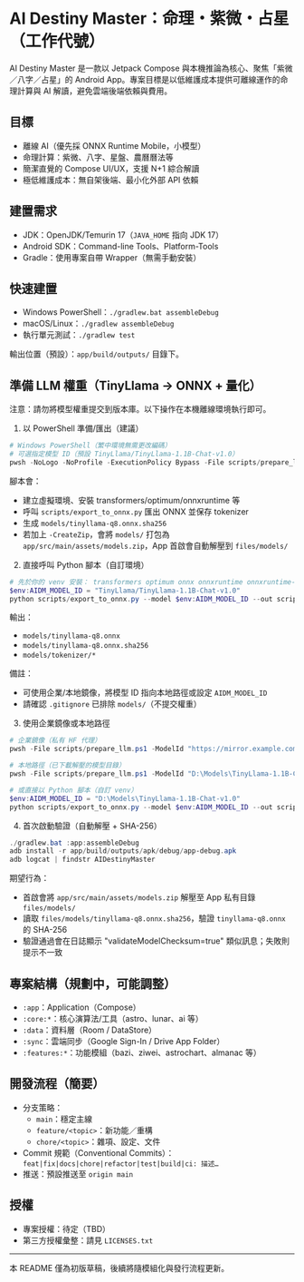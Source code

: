 # AI Destiny Master：命理・紫微・占星（工作代號）

AI Destiny Master 是一款以 Jetpack Compose 與本機推論為核心、聚焦「紫微／八字／占星」的 Android App。專案目標是以低維護成本提供可離線運作的命理計算與 AI 解讀，避免雲端後端依賴與費用。

## 目標
- 離線 AI（優先採 ONNX Runtime Mobile，小模型）
- 命理計算：紫微、八字、星盤、農曆曆法等
- 簡潔直覺的 Compose UI/UX，支援 N+1 綜合解讀
- 極低維護成本：無自架後端、最小化外部 API 依賴

## 建置需求
- JDK：OpenJDK/Temurin 17（`JAVA_HOME` 指向 JDK 17）
- Android SDK：Command-line Tools、Platform-Tools
- Gradle：使用專案自帶 Wrapper（無需手動安裝）

## 快速建置
- Windows PowerShell：`./gradlew.bat assembleDebug`
- macOS/Linux：`./gradlew assembleDebug`
- 執行單元測試：`./gradlew test`

輸出位置（預設）：`app/build/outputs/` 目錄下。

## 準備 LLM 權重（TinyLlama → ONNX + 量化）
注意：請勿將模型權重提交到版本庫。以下操作在本機離線環境執行即可。

1) 以 PowerShell 準備/匯出（建議）

```powershell
# Windows PowerShell（繁中環境無需更改編碼）
# 可選指定模型 ID（預設 TinyLlama/TinyLlama-1.1B-Chat-v1.0）
pwsh -NoLogo -NoProfile -ExecutionPolicy Bypass -File scripts/prepare_llm.ps1 -ModelId "TinyLlama/TinyLlama-1.1B-Chat-v1.0" -CreateZip
```

腳本會：
- 建立虛擬環境、安裝 transformers/optimum/onnxruntime 等
- 呼叫 `scripts/export_to_onnx.py` 匯出 ONNX 並保存 tokenizer
- 生成 `models/tinyllama-q8.onnx.sha256`
- 若加上 `-CreateZip`，會將 `models/` 打包為 `app/src/main/assets/models.zip`，App 首啟會自動解壓到 `files/models/`

2) 直接呼叫 Python 腳本（自訂環境）

```powershell
# 先於你的 venv 安裝： transformers optimum onnx onnxruntime onnxruntime-tools
$env:AIDM_MODEL_ID = "TinyLlama/TinyLlama-1.1B-Chat-v1.0"
python scripts/export_to_onnx.py --model $env:AIDM_MODEL_ID --out scripts/../models
```

輸出：
- `models/tinyllama-q8.onnx`
- `models/tinyllama-q8.onnx.sha256`
- `models/tokenizer/*`

備註：
- 可使用企業/本地鏡像，將模型 ID 指向本地路徑或設定 `AIDM_MODEL_ID`
- 請確認 `.gitignore` 已排除 `models/`（不提交權重）

3) 使用企業鏡像或本地路徑

```powershell
# 企業鏡像（私有 HF 代理）
pwsh -File scripts/prepare_llm.ps1 -ModelId "https://mirror.example.com/TinyLlama-1.1B-Chat-v1.0" -CreateZip

# 本地路徑（已下載解壓的模型目錄）
pwsh -File scripts/prepare_llm.ps1 -ModelId "D:\Models\TinyLlama-1.1B-Chat-v1.0" -CreateZip

# 或直接以 Python 腳本（自訂 venv）
$env:AIDM_MODEL_ID = "D:\Models\TinyLlama-1.1B-Chat-v1.0"
python scripts/export_to_onnx.py --model $env:AIDM_MODEL_ID --out scripts/../models
```

4) 首次啟動驗證（自動解壓 + SHA-256）

```powershell
./gradlew.bat :app:assembleDebug
adb install -r app/build/outputs/apk/debug/app-debug.apk
adb logcat | findstr AIDestinyMaster
```

期望行為：
- 首啟會將 `app/src/main/assets/models.zip` 解壓至 App 私有目錄 `files/models/`
- 讀取 `files/models/tinyllama-q8.onnx.sha256`，驗證 `tinyllama-q8.onnx` 的 SHA-256
- 驗證通過會在日誌顯示 "validateModelChecksum=true" 類似訊息；失敗則提示不一致

## 專案結構（規劃中，可能調整）
- `:app`：Application（Compose）
- `:core:*`：核心演算法/工具（astro、lunar、ai 等）
- `:data`：資料層（Room / DataStore）
- `:sync`：雲端同步（Google Sign-In / Drive App Folder）
- `:features:*`：功能模組（bazi、ziwei、astrochart、almanac 等）

## 開發流程（簡要）
- 分支策略：
  - `main`：穩定主線
  - `feature/<topic>`：新功能／重構
  - `chore/<topic>`：雜項、設定、文件
- Commit 規範（Conventional Commits）：`feat|fix|docs|chore|refactor|test|build|ci: 描述…`
- 推送：預設推送至 `origin main`

## 授權
- 專案授權：待定（TBD）
- 第三方授權彙整：請見 `LICENSES.txt`

---
本 README 僅為初版草稿，後續將隨模組化與發行流程更新。
